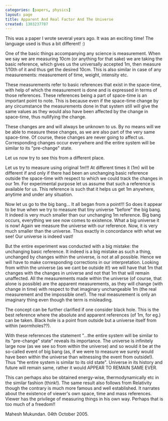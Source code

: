 ```yaml
---
categories: [papers, physics]
layout: page
title: Apparent And Real Factor And The Universe
created: 1303237787
---
```


This was a paper I wrote several years ago. It was an exciting time! The language used is thus a bit different! :)


One of the basic things accompanying any science is measurement. When we say we are measuring 10cm (or anything for that sake) we are taking the basic reference, which gives us the universally accepted 1m, then measure 1/10th of it and thus get the desired 10cm. This is also similar in case of any measurements: measurement of time, weight, intensity etc.

These measurements refer to basic references that exist in the space-time, with help of which the measurement is done and is expressed in terms of those references. These references being a part of space-time is an important point to note. This is because even if the space-time change by any circumstance the measurements done in that system still will give the same values as they would also have been affected by the change in space-time, thus nullifying the change.

These changes are and will always be unknown to us. By no means will we be able to measure these changes, as we are also part of the very same space-time. Of course, these changes are never going to affect us. Corresponding changes occur everywhere and the entire system will be similar to its "pre-change" state.

Let us now try to see this from a different place.

Let us try to measure using original 1m!!! At different times it (1m) will be different if and only if there had been an unchanging basic reference outside the space-time with respect to which we could track the changes in our 1m. For experimental purpose let us assume that such a reference is available for us. This reference is such that it helps us get 1m anywhere, anytime and under any situation.

Now let us go to the big bang… It all began from a point!!! So does it appear to be true when we try to measure that tiny universe "before" the big bang. It indeed is very much smaller than our unchanging 1m reference. Big bang occurs, everything we see now comes to existence. What a big universe it is now! Again we measure the universe with our reference. Now, it is very much smaller than the universe. Thus exactly in concordance with what we see! Our universe is indeed vast!

But the entire experiment was conducted with a big mistake: the unchanging basic reference. It indeed is a big mistake as such a thing, unchanged by changes within the universe, is not at all possible. Hence we will have to make corresponding corrections in our interpretation. Looking from within the universe (as we cant be outside it!) we will have that 1m that changes with the changes in universe and not that 1m that will remain unaffected. All the measurements made within the universe (of course, that alone is possible) are the apparent measurements, as they will change (with change in time) with respect to that imaginary unchangeable 1m (the real measurement and the impossible one!). The real measurement is only an imaginary thing even though the term is misleading.

The concept can be further clarified if one consider black hole. This is the best reference where the absolute and apparent references (of 1m, for eg.) can be taken. Black hole is a point from outside but a universe itself from within (wormholes??).

With these references the statement "…the entire system will be similar to its "pre-change" state" reveals its importance. The universe is infinitely large now (as we see so from within the universe) and so would it be at the so-called event of big bang (as, if we were to measure we surely would have been within the universe than witnessing the event from outside!). Thus "the entire system is similar to its old state". Universe in its history and future will remain same, rather it would APPEAR TO REMAIN SAME EVER.

This can perhaps also be obtained energy-wise,  thermodynamically etc in the similar fashion (think!). The same result also follows from Relativity though the contrary is much more famous and well established. It narrates about the existence of viewer's own space, time and mass references. Viewer has the privilege of measuring things in his own way. Perhaps that is too much of a freedom!!

Mahesh Mukundan.
04th October 2005.

